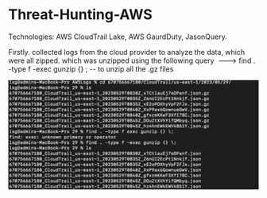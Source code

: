 # Threat-Hunting-AWS

Technologies: AWS CloudTrail Lake, AWS GaurdDuty, JasonQuery.

Firstly. collected logs from the cloud provider to analyze the data, which were all zipped. which was unzipped using the following query
 ---> find . -type f -exec gunzip {} \; -- to unzip all the .gz files

![alt text](https://github.com/Lohitgaddipati/Threat-Hunting-AWS/blob/main/Ex_Files_Intro_AWS_Threat_Detection/Screen%20Shot%202023-10-11%20at%2011.53.26%20PM.png)
